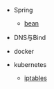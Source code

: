 <!-- markdownlint-disable first-line-h1 -->
- Spring
  - [bean](spring/bean.md)

- DNS与Bind

- docker

- kubernetes
  - [iptables](k8s/iptables.md)



